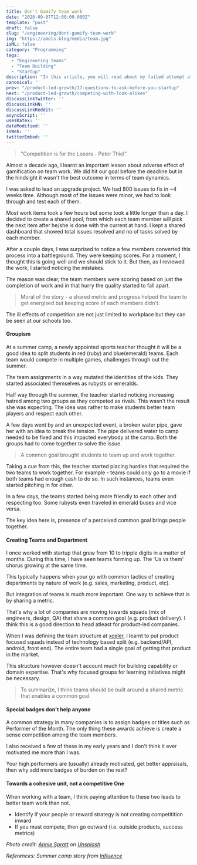 ```yaml
---
title: Don't Gamify team work
date: "2020-09-07T12:00:00.000Z"
template: "post"
draft: false
slug: "/engineering/dont-gamify-team-work"
img: "https://amols.blog/media/team.jpg"
isML: false
category: "Programming"
tags:
  - "Engineering Teams"
  - "Team Building" 
  - "Startup"
description: "In this article, you will read about my failed attempt at gamification, psychology of competition and why copy cat semantics of employee recognition may not work for you."
canonical: ''
prev: "/product-led-growth/17-questions-to-ask-before-you-startup"
next: "/product-led-growth/competing-with-look-alikes"
discussLinkTwitter: ''
discussLinkHN: ''
discussLinkReddit: ''
asyncScript: ''
usesKatex: ''
dateModified: ''
isWeb: ''
twitterEmbed: ''
---
```


> "Competition is for the Losers - Peter Thiel"

Almost a decade ago, I learnt an important lesson about adverse effect of gamification on team work. We did hit our goal before the deadline but in the hindsight it wasn't the best outcome in terms of team dynamics. 

I was asked to lead an upgrade project. We had 800 issues to fix in ~4 weeks time. Although most of the issues were minor, we had to look through and test each of them.  

Most work items took a few hours but some took a little longer than a day. I decided to create a shared pool, from which each team member will pick the next item after he/she is done with the current at hand. I kept a shared dashboard that showed total issues resolved and no of tasks solved by each member.  

After a couple days, I was surprised to notice a few members converted this process into a battleground.  They were keeping scores.  For a moment, I thought this is going well and we should stick to it. But then, as I reviewed the work, I started noticing the mistakes.  

The reason was clear, the team members were scoring based on just the completion of work and in that hurry the quality started to fall apart. 

> Moral of the story - a shared metric and progress helped the team to get energised but keeping score of each members didn't. 

The ill effects of competition are not just limited to workplace but they can be seen at our schools too. 

#### Groupism 

At a summer camp, a newly appointed sports teacher thought it will be a good idea to split students in red (ruby) and blue(emerald) teams. Each team would compete in multiple games, challenges through out the summer.  

The team assignments in a way mutated the identities of the kids. They started associated themselves as rubysts or emeralds. 

Half way through the summer, the teacher started noticing increasing hatred among two groups as they competed as rivals.  This wasn't the result she was expecting. The idea was rather to make students better team players and respect each other. 

A few days went by and an unexpected event, a broken water pipe, gave her with an idea to break the tension.  The pipe delivered water to camp needed to be fixed and this impacted everybody at the camp. Both the groups had to come together to solve the issue.

> A common goal brought students to team up and work together. 

Taking a cue from this, the teacher started placing hurdles that required the two teams to work together. For example - teams could only go to a movie if both teams had enough cash to do so. In such instances, teams even started pitching in for other.  

In a few days, the teams started being more friendly to each other and respecting too. Some rubysts even traveled in emerald buses and vice versa.

The key idea here is, presence of a perceived common goal brings people together.

#### Creating Teams and Department
I once worked with startup that grew from 10 to tripple digits in a matter of months. During this time, I have seen teams forming up. The 'Us vs them' chorus growing at the same time. 

This typically happens when your go with common tactics of creating departments by nature of work (e.g. sales, marketing, product, etc). 

But integration of teams is much more important. One way to achieve that is by sharing a metric. 

That's why a lot of companies are moving towards squads (mix of engineers, design, QA) that share a common goal (e.g. product delivery). I think this is a good direction to head atleast for product-led companies. 


When I was defining the team structure at [xceler](http://xcelerator.ninja/), I learnt to put product focused squads instead of technology based split (e.g. backend/API, android, front end). The entire team had a single goal of getting that product in the market.   

This structure however doesn't account much for building capability or domain expertise. That's why focused groups for learning initiatives might be necessary. 

> To summarize, I think teams should be built around a shared metric that enables a common goal.

#### Special badges don't help anyone
A common strategy in many companies is to assign badges or titles such as Performer of the Month. The only thing these awards achieve is create a sense competition among the team members.

I also received a few of these in my early years and I don't think it ever motivated me more than I was.  

Your high performers are (usually) already motivated, get better appraisals, then why add more badges of burden on the rest? 

#### Towards a cohesive unit, not a competitive One
When working with a team, I think paying attention to these two leads to better team work than not. 

- Identify if your people or reward strategy is not creating competitition inward
- If you must compete, then go outward (i.e. outside products, success metrics)




*Photo credit: [Annie Spratt]("https://unsplash.com/@anniespratt?utm_source=unsplash&amp;utm_medium=referral&amp;utm_content=creditCopyText") on [Unsplash]("https://unsplash.com/?utm_source=unsplash&amp;utm_medium=referral&amp;utm_content=creditCopyText")*

*References: Summer camp story from [Influence](https://www.amazon.in/Influence-Psychology-Persuasion-Business-Essentials-ebook/dp/B002BD2UUC)*

